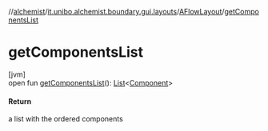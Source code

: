 //[alchemist](../../../index.md)/[it.unibo.alchemist.boundary.gui.layouts](../index.md)/[AFlowLayout](index.md)/[getComponentsList](get-components-list.md)

# getComponentsList

[jvm]\
open fun [getComponentsList](get-components-list.md)(): [List](https://docs.oracle.com/javase/8/docs/api/java/util/List.html)<[Component](https://docs.oracle.com/javase/8/docs/api/java/awt/Component.html)>

#### Return

a list with the ordered components
